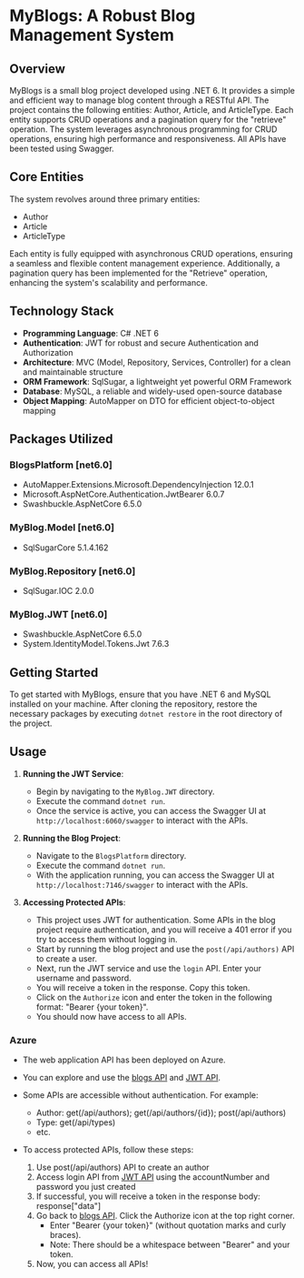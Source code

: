 # MyBlogs: A Robust Blog Management System

## Overview

MyBlogs is a small blog project developed using .NET 6. It provides a simple and efficient way to manage blog content through a RESTful API. The project contains the following entities: Author, Article, and ArticleType. Each entity supports CRUD operations and a pagination query for the "retrieve" operation. The system leverages asynchronous programming for CRUD operations, ensuring high performance and responsiveness. All APIs have been tested using Swagger.

## Core Entities

The system revolves around three primary entities:
- Author
- Article
- ArticleType

Each entity is fully equipped with asynchronous CRUD operations, ensuring a seamless and flexible content management experience. Additionally, a pagination query has been implemented for the "Retrieve" operation, enhancing the system's scalability and performance.

## Technology Stack

- **Programming Language**: C# .NET 6
- **Authentication**: JWT for robust and secure Authentication and Authorization
- **Architecture**: MVC (Model, Repository, Services, Controller) for a clean and maintainable structure
- **ORM Framework**: SqlSugar, a lightweight yet powerful ORM Framework
- **Database**: MySQL, a reliable and widely-used open-source database
- **Object Mapping**: AutoMapper on DTO for efficient object-to-object mapping

## Packages Utilized

### BlogsPlatform [net6.0]
- AutoMapper.Extensions.Microsoft.DependencyInjection 12.0.1
- Microsoft.AspNetCore.Authentication.JwtBearer 6.0.7
- Swashbuckle.AspNetCore 6.5.0

### MyBlog.Model [net6.0]
- SqlSugarCore 5.1.4.162

### MyBlog.Repository [net6.0]
- SqlSugar.IOC 2.0.0

### MyBlog.JWT [net6.0]
- Swashbuckle.AspNetCore 6.5.0
- System.IdentityModel.Tokens.Jwt 7.6.3

## Getting Started

To get started with MyBlogs, ensure that you have .NET 6 and MySQL installed on your machine. After cloning the repository, restore the necessary packages by executing `dotnet restore` in the root directory of the project.

## Usage

1. **Running the JWT Service**:
   - Begin by navigating to the `MyBlog.JWT` directory.
   - Execute the command `dotnet run`.
   - Once the service is active, you can access the Swagger UI at `http://localhost:6060/swagger` to interact with the APIs.

2. **Running the Blog Project**:
   - Navigate to the `BlogsPlatform` directory.
   - Execute the command `dotnet run`.
   - With the application running, you can access the Swagger UI at `http://localhost:7146/swagger` to interact with the APIs.

3. **Accessing Protected APIs**:
   - This project uses JWT for authentication. Some APIs in the blog project require authentication, and you will receive a 401 error if you try to access them without logging in.
   - Start by running the blog project and use the `post(/api/authors)` API to create a user.
   - Next, run the JWT service and use the `login` API. Enter your username and password.
   - You will receive a token in the response. Copy this token.
   - Click on the `Authorize` icon and enter the token in the following format: "Bearer {your token}".
   - You should now have access to all APIs.


### Azure
   - The web application API has been deployed on Azure.
   - You can explore and use the [blogs API](https://mytempblogswebapi.azurewebsites.net/swagger/index.html) and [JWT API](https://tempblogjwt.azurewebsites.net/swagger/index.html).

   - Some APIs are accessible without authentication. For example: 
      - Author: get(/api/authors); get(/api/authors/{id}); post(/api/authors)
      - Type: get(/api/types)
      - etc.

   - To access protected APIs, follow these steps:
      1. Use post(/api/authors) API to create an author 
      2. Access login API from [JWT API](https://tempblogjwt.azurewebsites.net/swagger/index.html) using the accountNumber and password you just created
      3. If successful, you will receive a token in the response body: response["data"]
      4. Go back to [blogs API](https://mytempblogswebapi.azurewebsites.net/swagger/index.html). Click the Authorize icon at the top right corner. 
         - Enter "Bearer {your token}" (without quotation marks and curly braces).
         - Note: There should be a whitespace between "Bearer" and your token.
      5. Now, you can access all APIs!





